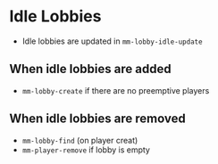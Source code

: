 # Idle Lobbies

-   Idle lobbies are updated in `mm-lobby-idle-update`

## When idle lobbies are added

-   `mm-lobby-create` if there are no preemptive players

## When idle lobbies are removed

-   `mm-lobby-find` (on player creat)
-   `mm-player-remove` if lobby is empty
